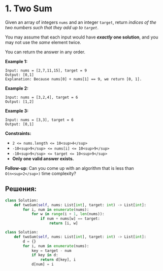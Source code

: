 # 1. Two Sum

Given an array of integers `nums` and an integer `target`, return _indices of the two numbers such that they add up to `target`_.

You may assume that each input would have **_exactly_ one solution**, and you may not use the _same_ element twice.

You can return the answer in any order.

**Example 1:**

```
Input: nums = [2,7,11,15], target = 9
Output: [0,1]
Explanation: Because nums[0] + nums[1] == 9, we return [0, 1].

```

**Example 2:**

```
Input: nums = [3,2,4], target = 6
Output: [1,2]

```

**Example 3:**

```
Input: nums = [3,3], target = 6
Output: [0,1]

```

**Constraints:**

-   `2 <= nums.length <= 10<sup>4</sup>`
-   `-10<sup>9</sup> <= nums[i] <= 10<sup>9</sup>`
-   `-10<sup>9</sup> <= target <= 10<sup>9</sup>`
-   **Only one valid answer exists.**

**Follow-up:** Can you come up with an algorithm that is less than `O(n<sup>2</sup>)` time complexity?



## Решения:

```python
class Solution:
    def twoSum(self, nums: List[int], target: int) -> List[int]:
        for i, num in enumerate(nums):
            for w in range(i + 1, len(nums)):
                if num + nums[w] == target:
                    return [i, w]
```

```python
class Solution:
    def twoSum(self, nums: List[int], target: int) -> List[int]:
        d = {}
        for i, num in enumerate(nums):
            key = target - num
            if key in d:
                return d[key], i
            d[num] = i 
```